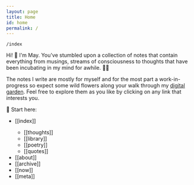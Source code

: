 ```yaml
---
layout: page
title: Home
id: home
permalink: /
---
```


`/index`

<p>Hi! 👋 I'm May. You've stumbled upon a collection of notes that contain everything from musings, streams of consciousness to thoughts that have been incubating in my mind for awhile. 🧠✨ </p>

<p>The notes I write are mostly for myself and for the most part a work-in-progress so expect some wild flowers along your walk through my <a class="internal-link" href="https://maytrinh.me/growing-my-ideas">digital garden</a>. Feel free to explore them as you like by clicking on any link that interests you. </p>

📍 Start here:
<ul>
<li>[[index]]</li>
<ul><li>[[thoughts]]</li>
<li>[[library]]</li>
<li>[[poetry]]</li>
<li>[[quotes]]</li></ul>
<li>[[about]]</li>
<li>[[archive]]</li>
<li>[[now]]</li>
<li>[[meta]]</li>
</ul>



<style>
  .wrapper {
    max-width: 58em;
  }
</style>
